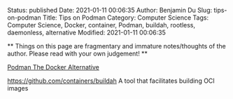 Status: published
Date: 2021-01-11 00:06:35
Author: Benjamin Du
Slug: tips-on-podman
Title: Tips on Podman
Category: Computer Science
Tags: Computer Science, Docker, container, Podman, buildah, rootless, daemonless, alternative
Modified: 2021-01-11 00:06:35

**
Things on this page are fragmentary and immature notes/thoughts of the author.
Please read with your own judgement!
**

[Podman The Docker Alternative](https://dev.to/dev0x0/podman-the-docker-alternative-377f#:~:text=Podman%20also%20uses%20a%20traditional,Podman%20as%20a%20safer%20tool.)


https://github.com/containers/buildah
A tool that facilitates building OCI images

